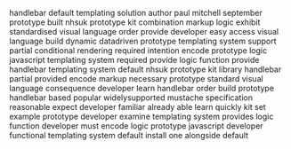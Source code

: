 handlebar default templating solution author paul mitchell september prototype built nhsuk prototype kit combination markup logic exhibit standardised visual language order provide developer easy access visual language build dynamic datadriven prototype templating system support partial conditional rendering required intention encode prototype logic javascript templating system required provide logic function provide handlebar templating system default nhsuk prototype kit library handlebar partial provided encode markup necessary prototype standard visual language consequence developer learn handlebar order build prototype handlebar based popular widelysupported mustache specification reasonable expect developer familiar already able learn quickly kit set example prototype developer examine templating system provides logic function developer must encode logic prototype javascript developer functional templating system default install one alongside default